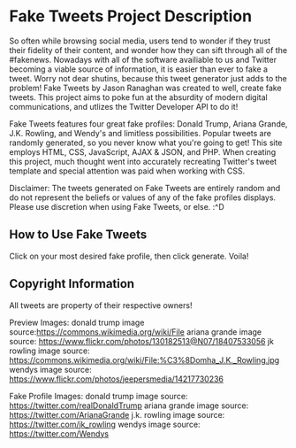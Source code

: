 # Fake Tweets Project Description

So often while browsing social media, users tend to wonder if they trust their fidelity of their content, and wonder how they can sift through all of the #fakenews. Nowadays with all of the software availiable to us and Twitter becoming a viable source of information, it is easier than ever to fake a tweet. Worry not dear shutins, because this tweet generator just adds to the problem! Fake Tweets by Jason Ranaghan was created to well, create fake tweets. This project aims to poke fun at the absurdity of modern digital communications, and utlizes the Twitter Developer API to do it!

Fake Tweets features four great fake profiles: Donald Trump, Ariana Grande, J.K. Rowling, and Wendy's and limitless possibilities. Popular tweets are randomly generated, so you never know what you're going to get! This site employs HTML, CSS, JavaScript, AJAX & JSON, and PHP. When creating this project, much thought went into accurately recreating Twitter's tweet template and special attention was paid when working with CSS. 

Disclaimer:
The tweets generated on Fake Tweets are entirely random and do not represent the beliefs or values of any of the fake profiles displays. Please use discretion when using Fake Tweets, or else. :^D

## How to Use Fake Tweets

Click on your most desired fake profile, then click generate. Voila!

## Copyright Information
All tweets are property of their respective owners!

Preview Images:
donald trump image source:https://commons.wikimedia.org/wiki/File
ariana grande image source: https://www.flickr.com/photos/130182513@N07/18407533056
jk rowling image source: https://commons.wikimedia.org/wiki/File:%C3%8Domha_J.K._Rowling.jpg
wendys image source: https://www.flickr.com/photos/jeepersmedia/14217730236

Fake Profile Images:
donald trump image source: https://twitter.com/realDonaldTrump
ariana grande image source: https://twitter.com/ArianaGrande
j.k. rowling image source: https://twitter.com/jk_rowling
wendys image source: https://twitter.com/Wendys






